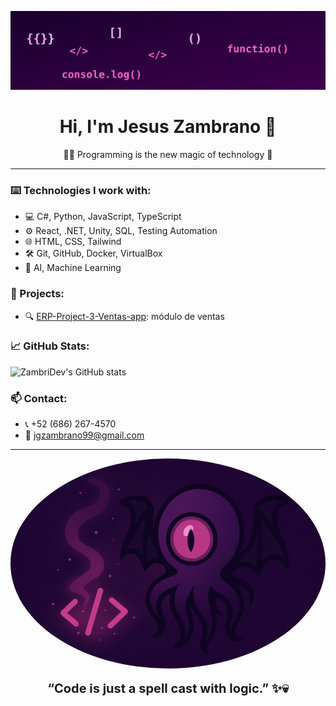 <p align="center">
  <img src="https://raw.githubusercontent.com/ZambriDev/ZambriDev/main/panoramic_magic_banner.svg" alt="Magic Panorama"/>
</p>

<h1 align="center">Hi, I'm Jesus Zambrano 👋</h1>
<p align="center">🧙‍♂️ Programming is the new magic of technology 🔮</p>

---

### ⌨️ Technologies I work with:
- 💻 C#, Python, JavaScript, TypeScript
- ⚙️ React, .NET, Unity, SQL, Testing Automation
- 🌐 HTML, CSS, Tailwind
- 🛠️ Git, GitHub, Docker, VirtualBox
- 🧠 AI, Machine Learning

### 🚀 Projects:
- 🔍 [ERP-Project-3-Ventas-app](https://github.com/ZambriDev/ERP-Project-3-Ventas-app): módulo de ventas

### 📈 GitHub Stats:
![ZambriDev's GitHub stats](https://github-readme-stats.vercel.app/api?username=ZambriDev&show_icons=true&theme=tokyonight)

### 📫 Contact:
- 📞 +52 (686) 267-4570
- 📧 jgzambrano99@gmail.com

---

<p align="center">
  <img src="https://raw.githubusercontent.com/ZambriDev/ZambriDev/main/magic_code_creature.png" style="border-radius: 50%">
  <br/><br/>
  <span style="font-size: 20px;"><strong>“Code is just a spell cast with logic.” ✨💀</strong></span>
</p>
